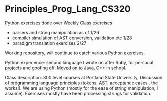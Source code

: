 # Principles_Prog_Lang_CS320
Python exercises done over Weekly Class exercises 
- parsers and string manipulation as of 1/26
- compiler simulation of AST conversion, validation etc 1/28
- paradigm translation exercises 2/27

Working repository, will continue to catch various Python exercises. 

Python experience: second language I wrote on after Ruby, for personal projects and goofing off. Moved on to Java, C++ in school.

Class description: 300 level courses at Portland State University, Discussion of programming language principles (tokens, AST, acceptance 
                   cases.. the works!). We are using Python (mostly for the ease of string manipulation, I assume). Exercises mostly have
                   been processing strings for validation.
